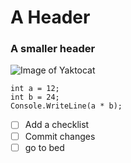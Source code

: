 # A Header
### A smaller header
![Image of Yaktocat](https://octodex.github.com/images/yaktocat.png)


```
int a = 12;
int b = 24;
Console.WriteLine(a * b);
```

- [ ] Add a checklist
- [ ] Commit changes
- [ ] go to bed
